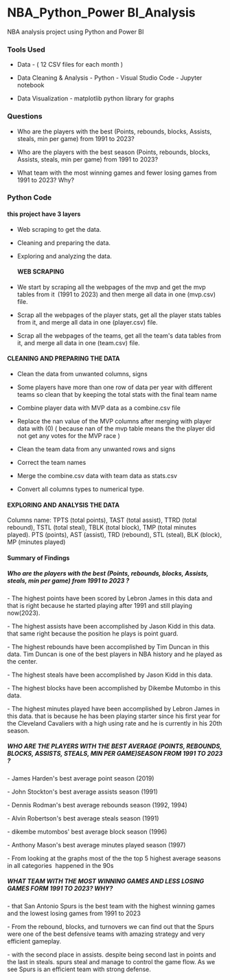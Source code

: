 # NBA_Python_Power BI_Analysis
NBA analysis project using Python and Power BI 

<h3>Tools Used</h3>

- Data - ( 12 CSV files for each month )
  
- Data Cleaning & Analysis - Python - Visual Studio Code - Jupyter notebook

- Data Visualization - matplotlib python library for graphs


<h3>Questions</h3>


- Who are the players with the best (Points, rebounds, blocks, Assists, steals, min per game) from 1991 to 2023?  
  
- Who are the players with the best season (Points, rebounds, blocks, Assists, steals, min per game) from 1991 to 2023? 

- What team with the most winning games and fewer losing games from 1991 to 2023? Why?



<h3>Python Code</h3>
<h4>this project have 3 layers</h4>

- Web scraping to get the data.
  
- Cleaning and preparing the data.

- Exploring and analyzing the data.

  <h4>WEB SCRAPING</h4>

- We start by scraping all the webpages of the mvp and get the mvp tables from it (1991 to 2023) and then merge all data in one (mvp.csv) file.

- Scrap all the webpages of the player stats, get all the player stats tables from it, and merge all data in one (player.csv) file.
  
- Scrap all the webpages of the teams, get all the team's data tables from it, and merge all data in one (team.csv) file.



<h4>CLEANING AND PREPARING THE DATA</h4>

- Clean the data from unwanted columns, signs

- Some players have more than one row of data per year with different teams so clean that by keeping the total stats with the final team name 
  
- Combine player data with MVP data as a combine.csv file

- Replace the nan value of the MVP columns after merging with player data with (0) ( because nan of the mvp table means the the player did not get any votes for the MVP race )

- Clean the team data from any unwanted rows and signs

- Correct the team names

- Merge the combine.csv data with team data as stats.csv

- Convert all columns types to numerical type.


<h4>EXPLORING AND ANALYSIS THE DATA</h4>

Columns name: TPTS (total points), TAST (total assist), TTRD (total rebound), TSTL (total steal), TBLK (total block), TMP (total minutes played). PTS (points), AST (assist), TRD (rebound), STL (steal), BLK (block), MP (minutes played)


<h4>Summary of Findings</h4>
<h5>Who are the players with the best (Points, rebounds, blocks, Assists, steals, min per game) from 1991 to 2023 ?</h5>
<p>- The highest points have been scored by Lebron James in this data and that is right because he started playing after 1991 and still playing now(2023). </p>
<p>- The highest assists have been accomplished by Jason Kidd in this data. that same right because the position he plays is point guard. </p>
<p>- The highest rebounds have been accomplished by Tim Duncan in this data. Tim Duncan is one of the best players in NBA history and he played as the center.</p>
<p>- The highest steals have been accomplished by Jason Kidd in this data.</p>
<p>- The highest blocks have been accomplished by Dikembe Mutombo in this data.</p>
<p>- The highest minutes played have been accomplished by Lebron James in this data. that is because he has been playing starter since his first year for the Cleveland Cavaliers with a high using rate and he is currently in his 20th season.</p>

<h5>WHO ARE THE PLAYERS WITH THE BEST AVERAGE (POINTS, REBOUNDS, BLOCKS, ASSISTS, STEALS, MIN PER GAME)SEASON FROM 1991 TO 2023 ?</h5>
<p>- James Harden's best average point season (2019)</p>
<p>- John Stockton's best average assists season (1991)</p>
<p>- Dennis Rodman's best average rebounds season (1992, 1994)</p>
<p>- Alvin Robertson's best average steals season (1991)</p>
<p>- dikembe mutombos' best average block season (1996)</p>
<p>- Anthony Mason's best average minutes played season (1997)</p>
<p>  </p>
<p>- From looking at the graphs most of the the top 5 highest average seasons in all categories  happened in the 90s</p>





<h5>WHAT TEAM WITH THE MOST WINNING GAMES AND LESS LOSING GAMES FORM 1991 TO 2023? WHY?</h5>
<p>-  that San Antonio Spurs is the best team with the highest winning games and the lowest losing games from 1991 to 2023</p>
<p>- From the rebound, blocks, and turnovers we can find out that the Spurs were one of the best defensive teams with amazing strategy and very efficient gameplay.</p>
<p>- with the second place in assists. despite being second last in points and the last in steals. spurs steal and manage to control the game flow. As we see Spurs is an efficient team with strong defense.</p>




